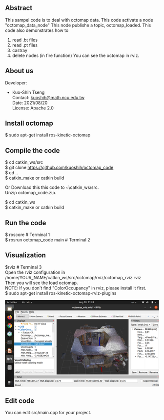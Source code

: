 
## Abstract
This sampel code is to deal with octomap data.
This code activate a node "octomap_data_node" 
This node publishe a topic, octomap_loaded. 
This code also demonstrates how to
 1. read .bt files
 2. read .pt files
 3. castray
 4. delete nodes (in fire function)
You can see the octomap in rviz.

## About us

Developer:   
* Kuo-Shih Tseng   
Contact: kuoshih@math.ncu.edu.tw   
Date: 2021/08/20  
License: Apache 2.0  

## Install octomap
$ sudo apt-get install ros-kinetic-octomap

## Compile the code
$ cd catkin_ws/src  
$ git clone https://github.com/kuoshih/octomap_code   
$ cd ..  
$ catkin_make or catkin build

Or Download this this code to ~\catkin_ws\src.   
Unzip octomap_code.zip.
  
$ cd catkin_ws  
$ catkin_make or catkin build 

## Run the code   
$ roscore  # Terminal 1  
$ rosrun octomap_code main # Terminal 2  

## Visualization
$rviz  # Terminal 3    
Open the rviz configuration in /home/YOUR_NAME/catkin_ws/src/octomap/rviz/octomap_rviz.rviz    
Then you will see the load octomap.    
NOTE: If you don't find "ColorOccupancy" in rviz, please install it first.    
$ sudo apt-get install ros-kinetic-octomap-rviz-plugins    

![alt text](https://github.com/kuoshih/octomap_code/blob/main/document/rviz.png)  

## Edit code  
You can edit src/main.cpp for your project.

